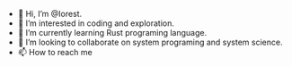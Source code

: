 - 👋 Hi, I’m @Iorest.
- 👀 I’m interested in coding and exploration.
- 🌱 I’m currently learning Rust programing language.
- 💞️ I’m looking to collaborate on system programing and system science.
- 📫 How to reach me 

<!---
Iorest/Iorest is a ✨ special ✨ repository because its `README.md` (this file) appears on your GitHub profile.
You can click the Preview link to take a look at your changes.
--->
